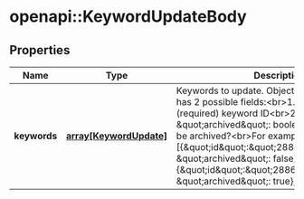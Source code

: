 # openapi::KeywordUpdateBody


## Properties
Name | Type | Description | Notes
------------ | ------------- | ------------- | -------------
**keywords** | [**array[KeywordUpdate]**](KeywordUpdate.md) | Keywords to update. Object array. Each object has 2 possible fields:&lt;br&gt;1. \&quot;id\&quot;: (required) keyword ID&lt;br&gt;2. \&quot;archived\&quot;: boolean. Should keyword be archived?&lt;br&gt;For example: [{\&quot;id\&quot;:\&quot;2886610576653\&quot;, \&quot;archived\&quot;: false}, {\&quot;id\&quot;:\&quot;2886610576654\&quot;,  \&quot;archived\&quot;: true}, ...] | 



